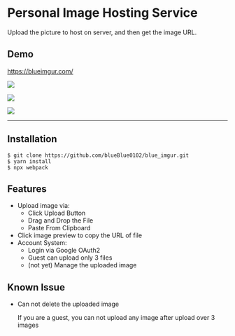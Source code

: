 # Personal Image Hosting Service

Upload the picture to host on server, and then get the image URL.

## Demo

<https://blueimgur.com/>

![](https://blueimgur.com/HlIheqdaf2v.gif)

![](https://blueimgur.com/HKiheqdafdt.gif)

![](https://blueimgur.com/B2Aheqe3hf5.gif)

---

## Installation

```
$ git clone https://github.com/blueBlue0102/blue_imgur.git
$ yarn install
$ npx webpack
```

## Features

- Upload image via:
  - Click Upload Button
  - Drag and Drop the File
  - Paste From Clipboard
- Click image preview to copy the URL of file
- Account System:
  - Login via Google OAuth2
  - Guest can upload only 3 files
  - (not yet) Manage the uploaded image

## Known Issue

- Can not delete the uploaded image

  If you are a guest, you can not upload any image after upload over 3 images